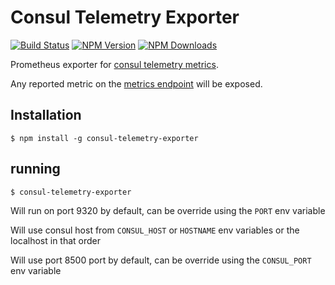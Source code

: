 # Consul Telemetry Exporter
[![Build Status](https://api.travis-ci.org/SWCE/consul_telemetry_exporter.svg?branch=master)](http://travis-ci.org/SWCE/consul_telemetry_exporter)
[![NPM Version](http://img.shields.io/npm/v/consul-telemetry-exporter.svg?style=flat)](https://www.npmjs.org/package/consul-telemetry-exporter)
[![NPM Downloads](https://img.shields.io/npm/dm/consul-telemetry-exporter.svg?style=flat)](https://www.npmjs.org/package/consul-telemetry-exporter)

Prometheus exporter for [consul telemetry metrics](https://www.consul.io/docs/agent/telemetry.html).

Any reported metric on the [metrics endpoint](https://www.consul.io/api/agent.html#view-metrics) will be exposed.

## Installation

    $ npm install -g consul-telemetry-exporter

## running

    $ consul-telemetry-exporter
    
Will run on port 9320 by default, can be override using the `PORT` env variable

Will use consul host from `CONSUL_HOST` or `HOSTNAME` env variables or the localhost in that order

Will use port 8500 port by default, can be override using the `CONSUL_PORT` env variable

